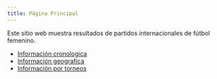 ```yaml
---
title: Página Principal
---
```


Este sitio web muestra resultados de partidos internacionales de fútbol femenino.

* [Información cronologica](/cronologia)
* [Información geografica](/paises)
* [Información por torneos](/torneos)